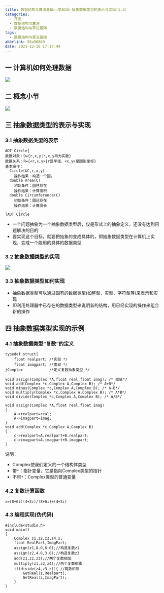 ```yaml
---
title: 数据结构与算法基础——第01周-抽象数据类型的表示与实现(1.3)
categories:
  - 开发
  - 数据结构与算法
  - 数据结构与算法基础
tags:
  - 数据结构与算法基础
abbrlink: 86a96869
date: 2021-12-16 17:17:44
---
```

## 一 计算机如何处理数据
![][1]
<!--more-->

## 二 概念小节
![][2]

## 三 抽象数据类型的表示与实现

### 3.1 抽象数据类型的表示

```
ADT Circle{
数据对象：D={r,x,y|r,x,y均为实数}
数据关系：R={<r,x,y>|r是半径，<x,y>是圆形坐标}
基本操作：
  Circle(&C,r,x,y)
  	操作结果：构造一个圆。
  double Area(C)
  	初始条件：圆已存在
  	操作结果：计算面积
  double Circumference(C)
  	初始条件：圆已存在
  	操作结果：计算周长
  	....
}ADT Circle
```

* 一个问题抽象为一个抽象数据类型后，仅是形式上的抽象定义，还没有达到问题解决的目的
* 要实现这个目标，就要把抽象的变成具体的，即抽象数据类型在计算机上实现，变成一个能用的具体的数据类型

### 3.2 抽象数据类型的实现
![][3]

### 3.3 抽象数据类型如何实现

* 抽象数据类型可以通过固有的数据类型(如整型、实型、字符型等)来表示和实现
* 即利用处理器中已存在的数据类型来说明新的结构，用已经实现的操作来组合新的操作

## 四 抽象数据类型实现的示例

### 4.1  抽象数据类型“复数”的定义

```
typedef struct{
	float realpart; /*实部 */
	float imagpart; /*虚部 */
}Complex            /*定义复数抽象类型 */

void assign(Complex *A,float real,float imag); /* 赋值*/
void add(Complex *c,Complex A,Complex B); /* A+B*/
void minus(Complex *c,Complex A,Complex B); /* A-B*/
void multiply(Complex *c,Complex A,Complex B); /* A*B*/
void divide(Complex *c,Complex A,Complex B); /* A/B*/

void assign(Complex *A,float real,float imag)
{
	A->realpart=real;
	A->imagpart=imag;
}
void add(Complex *c,Complex A,Complex B)
{
	c->realpart=A.realpart+B.realpart;
	c->imagpart=A.imagpart+B.imagpart;
}
```

说明：

* Complex使我们定义的一个结构体类型
* 带`*`：指针变量，它是指向Complex类型的指针
* 不带`*`：Complex类型的普通变量

### 4.2 复数计算函数

```
z=(8+6i)(4+3i)/(8+6i)+(4+3i)
```

### 4.3 编程实现(伪代码)

```
#include<studio.h>
void main()
{
	Complex z1,z2,z3,z4,z;
	float RealPart,ImagPart;
	assign(z1,8.0,6.0);//构造复数z1
	assign(z2,4.0,3.0);//构造复数z2
	add(z1,z2,z3);//两个复数相加
	multiply(z1,z2,z4);//两个复数相乘
	if(divide(z4,z3,z)){ //两数相除
		GetReal(z,Realpart);
		GetReal(z,ImagPart);
	}
}
```




[1]:https://cdn.jsdelivr.net/gh/pgzxc/cdn@master/blog-data-struct-basic/data-struct-1.3-deal-process.png
[2]:https://cdn.jsdelivr.net/gh/pgzxc/cdn@master/blog-data-struct-basic/data-struct-1.3-data-relation.png
[3]:https://cdn.jsdelivr.net/gh/pgzxc/cdn@master/blog-data-struct-basic/data-struct-1.3-operate-imple.png